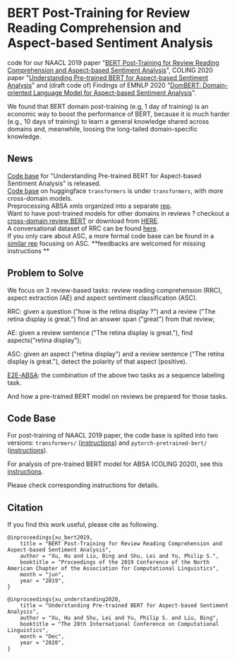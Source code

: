# BERT Post-Training for Review Reading Comprehension and Aspect-based Sentiment Analysis
code for our NAACL 2019 paper "[BERT Post-Training for Review Reading Comprehension and Aspect-based Sentiment Analysis](https://www.aclweb.org/anthology/N19-1242.pdf)", COLING 2020 paper "[Understanding Pre-trained BERT for Aspect-based Sentiment Analysis](https://arxiv.org/abs/2011.00169)" and (draft code of) Findings of EMNLP 2020 "[DomBERT: Domain-oriented Language Model for Aspect-based Sentiment Analysis](https://arxiv.org/abs/2004.13816)".

We found that BERT domain post-training (e.g, 1 day of training) is an economic way to boost the performance of BERT, because it is much harder (e.g., 10 days of training) to learn a general knowledge shared across domains and, meanwhile, loosing the long-tailed domain-specific knowledge.

## News
[Code base](analab.md) for "Understanding Pre-trained BERT for Aspect-based Sentiment Analysis" is released.  
[Code base](transformers.md) on huggingface `transformers` is under `transformers`, with more cross-domain models.  
Preprocessing ABSA xmls organized into a separate [rep](https://github.com/howardhsu/ABSA_preprocessing).  
Want to have post-trained models for other domains in reviews ? checkout a [cross-domain review BERT](transformer/amazon_yelp.md) or download from [HERE](https://drive.google.com/file/d/1YbiI9W3acj4d9JbCbu_SmRjz_tNyShYV/view?usp=sharing).   
A conversational dataset of RRC can be found [here](https://github.com/howardhsu/RCRC).  
If you only care about ASC, a more formal code base can be found in a [similar rep](https://github.com/howardhsu/ASC_failure) focusing on ASC.
**feedbacks are welcomed for missing instructions **

## Problem to Solve
We focus on 3 review-based tasks: review reading comprehension (RRC), aspect extraction (AE) and aspect sentiment classification (ASC).

RRC: given a question ("how is the retina display ?") and a review ("The retina display is great.") find an answer span ("great") from that review;

AE: given a review sentence ("The retina display is great."), find aspects("retina display");

ASC: given an aspect ("retina display") and a review sentence ("The retina display is great."), detect the polarity of that aspect (positive).

[E2E-ABSA](https://github.com/lixin4ever/E2E-TBSA): the combination of the above two tasks as a sequence labeling task.

And how a pre-trained BERT model on reviews be prepared for those tasks.   

## Code Base
For post-training of NAACL 2019 paper, the code base is splited into two versions: `transformers/` ([instructions](transformers.md)) and `pytorch-pretrained-bert/` ([instructions](pytorch-pretrained-bert.md)). 

For analysis of pre-trained BERT model for ABSA (COLING 2020), see this [instructions](analab.md).

Please check corresponding instructions for details.

## Citation
If you find this work useful, please cite as following.
```
@inproceedings{xu_bert2019,
    title = "BERT Post-Training for Review Reading Comprehension and Aspect-based Sentiment Analysis",
    author = "Xu, Hu and Liu, Bing and Shu, Lei and Yu, Philip S.",
    booktitle = "Proceedings of the 2019 Conference of the North American Chapter of the Association for Computational Linguistics",
    month = "jun",
    year = "2019",
}
```

```
@inproceedings{xu_understanding2020,
    title = "Understanding Pre-trained BERT for Aspect-based Sentiment Analysis",
    author = "Xu, Hu and Shu, Lei and Yu, Philip S. and Liu, Bing",
    booktitle = "The 28th International Conference on Computational Linguistics",
    month = "Dec",
    year = "2020",
}
```

